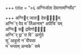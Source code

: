 +++
title = "०६ अग्निर्जाता देवानामग्निर्वेद"

+++
अग्नि᳓र् जाता᳓ देवा᳓ना᳐म्  
अग्नि᳓र् वेद म᳓र्तिआनाम्° अपीचि᳓यम्  
अग्निः᳓ स᳓ द्रविणोदा᳐᳓  
अग्नि᳓र् द्वा᳓रा वि᳓ ऊर्णुते  
सु᳓आहुतो न᳓वीयसा  
न᳓भन्ताम् अन्यके᳓ समे